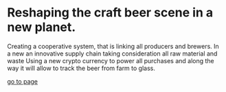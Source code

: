 # Reshaping the craft beer scene in a new planet.

Creating a cooperative system, that is linking all producers and brewers. In a new an innovative supply chain taking consideration all raw material and waste
Using a new crypto currency to power all purchases and along the way it will allow to track the beer from farm to glass.

[go to page](http://brewcoin.xyz/)


